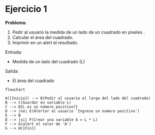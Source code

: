 # Ejercicio 1

**Problema:** 
1. Pedir al usuario la medida de un lado de un cuadrado en pixeles .
2. Calcular el area del cuadrado.
3. Imprimir en un alert el resultado.

Entrada:
- Medida de un lado del cuadrado (L)

Salida:
- El área del cuadrado

``` mermaid
flowchart 

A([Inicio]) --> B(Pedir al usuario el largo del lado del cuadrado)
B --> C(Guardar en variable L)
C --> D{L es un número positivo?}
D --> |no| E(Alertar al usuario 'Ingrese un numero positivo')
E --> B
D --> |sí| F(Crear una variable A = L * L)
F --> G(alert el valor de 'A')
G --> H([Fin])
```